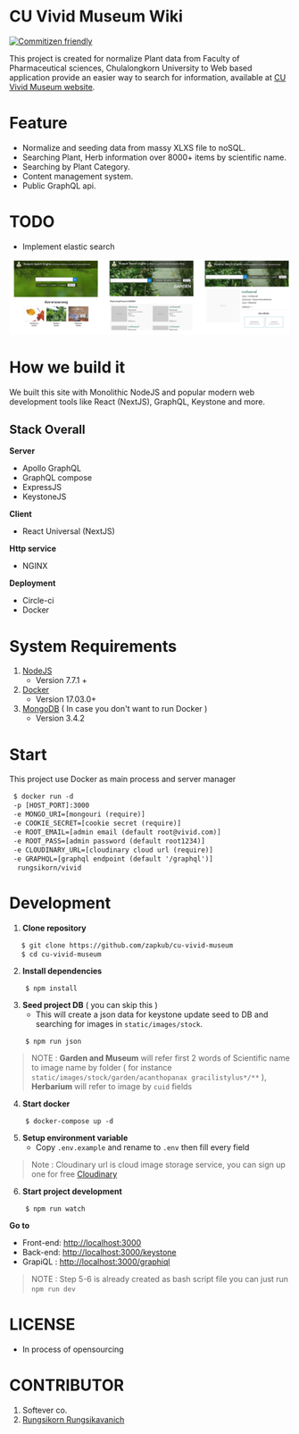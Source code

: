# CU Vivid Museum Wiki
[![Commitizen friendly](https://img.shields.io/badge/commitizen-friendly-brightgreen.svg)](http://commitizen.github.io/cz-cli/)

This project is created for normalize Plant data from Faculty of Pharmaceutical sciences, Chulalongkorn University to Web based application provide an easier way to search for information, available at [CU Vivid Museum website]().
# Feature
 - Normalize and seeding data from massy XLXS file to noSQL.
 - Searching Plant, Herb information over 8000+ items by scientific name.
 - Searching by Plant Category.
 - Content management system.
 - Public GraphQL api.

# TODO
 - Implement elastic search

![SS](./docs/overall.jpg)

# How we build it
We built this site with Monolithic NodeJS and popular modern web development tools like React (NextJS), GraphQL, Keystone and more.

## Stack Overall
**Server**
- Apollo GraphQL
- GraphQL compose
- ExpressJS
- KeystoneJS

**Client**
- React Universal (NextJS)

**Http service**
- NGINX

**Deployment**
- Circle-ci
- Docker


# System Requirements
1. [NodeJS](https://nodejs.org/en/)
    - Version 7.7.1 +
2. [Docker](https://www.docker.com/)
    - Version 17.03.0+
3. [MongoDB](https://www.mongodb.com/) ( In case you don't want to run Docker )
    - Version 3.4.2

# Start
This project use Docker as main process and server manager
```
 $ docker run -d 
 -p [HOST_PORT]:3000
 -e MONGO_URI=[mongouri (require)]
 -e COOKIE_SECRET=[cookie secret (require)]
 -e ROOT_EMAIL=[admin email (default root@vivid.com)]
 -e ROOT_PASS=[admin password (default root1234)]
 -e CLOUDINARY_URL=[cloudinary cloud url (require)]
 -e GRAPHQL=[graphql endpoint (default '/graphql')]
  rungsikorn/vivid
```


# Development
1. **Clone repository**
```
   $ git clone https://github.com/zapkub/cu-vivid-museum
   $ cd cu-vivid-museum
```
2. **Install dependencies**
```
    $ npm install
```

3. **Seed project DB** ( you can skip this )
    - This will create a json data for keystone update seed to DB and searching for images in `static/images/stock`.
```
    $ npm run json
```

> NOTE : 
**Garden and Museum** will refer first 2 words of Scientific name to image name by folder ( for instance `static/images/stock/garden/acanthopanax gracilistylus*/**` ), **Herbarium** will refer to image by `cuid` fields


4. **Start docker**
```
    $ docker-compose up -d
```
5. **Setup environment variable**
    - Copy `.env.example` and rename to `.env` then fill every field
> Note : Cloudinary url is cloud image storage service, you can sign up one for free [Cloudinary](https://cloudinary.com/console)
6. **Start project development**
```
    $ npm run watch
```

**Go to**
- Front-end: [http://localhost:3000](http://localhost:3000)
- Back-end: [http://localhost:3000/keystone](http://localhost:3000/keystone)
- GrapiQL : [http://localhost:3000/graphiql](http://localhost:3000/graphiql)

> NOTE : Step 5-6 is already created as bash script file you can just run `npm run dev`

# LICENSE
- In process of opensourcing

# CONTRIBUTOR
 1. Softever co.
 2. [Rungsikorn Rungsikavanich](https://github.com/zapkub)
